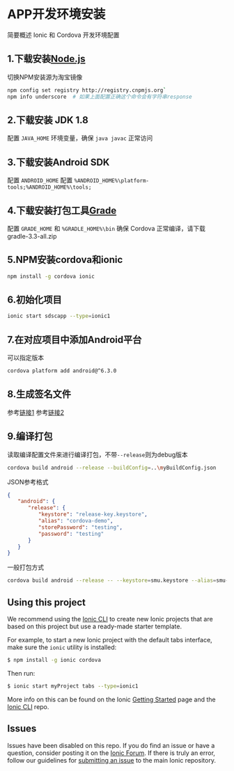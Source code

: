 APP开发环境安装
==============

简要概述 Ionic 和 Cordova 开发环境配置

## 1.下载安装[Node.js](https://nodejs.org)

切换NPM安装源为淘宝镜像

```bash
npm config set registry http://registry.cnpmjs.org`
npm info underscore  # 如果上面配置正确这个命令会有字符串response
```

## 2.下载安装 JDK 1.8

配置 `JAVA_HOME` 环境变量，确保 `java javac` 正常访问

## 3.下载安装Android SDK

配置 `ANDROID_HOME`
配置 `%ANDROID_HOME%\platform-tools;%ANDROID_HOME%\tools;`

## 4.下载安装打包工具[Grade](https://gradle.org/)

配置 `GRADE_HOME` 和 `%GRADLE_HOME%\bin`
确保 Cordova 正常编译，请下载 gradle-3.3-all.zip

## 5.NPM安装cordova和ionic

```bash
npm install -g cordova ionic
```

## 6.初始化项目

```bash
ionic start sdscapp --type=ionic1
```

## 7.在对应项目中添加Android平台

可以指定版本

```bash
cordova platform add android@^6.3.0
```

## 8.生成签名文件

参考[链接1](http://www.cnblogs.com/a418120186/p/5475621.html)
参考[链接2](http://www.cnblogs.com/GYZhao/p/6575104.html)

## 9.编译打包

读取编译配置文件来进行编译打包，不带`--release`则为debug版本

```bash
cordova build android --release --buildConfig=..\myBuildConfig.json
```

JSON参考格式
```json
{ 
　　"android": { 
　　　　"release": { 
　　　　　　"keystore": "release-key.keystore", 
　　　　　　"alias": "cordova-demo", 
　　　　　　"storePassword": "testing", 
　　　　　　"password": "testing" 
　　　　}　　 
　　} 
}
```

一般打包方式

```bash
cordova build android --release -- --keystore=smu.keystore --alias=smu-test
```

## Using this project

We recommend using the [Ionic CLI](https://github.com/ionic-team/ionic-cli) to create new Ionic projects that are based on this project but use a ready-made starter template.

For example, to start a new Ionic project with the default tabs interface, make sure the `ionic` utility is installed:

```bash
$ npm install -g ionic cordova
```

Then run:

```bash
$ ionic start myProject tabs --type=ionic1
```

More info on this can be found on the Ionic [Getting Started](https://ionicframework.com/getting-started) page and the [Ionic CLI](https://github.com/ionic-team/ionic-cli) repo.

## Issues

Issues have been disabled on this repo. If you do find an issue or have a question, consider posting it on the [Ionic Forum](https://forum.ionicframework.com/). If there is truly an error, follow our guidelines for [submitting an issue](https://ionicframework.com/submit-issue/) to the main Ionic repository.
